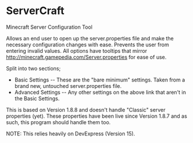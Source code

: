 # ServerCraft
Minecraft Server Configuration Tool

Allows an end user to open up the server.properties file and make the necessary configuration changes with ease.
Prevents the user from entering invalid values.
All options have tooltips that mirror http://minecraft.gamepedia.com/Server.properties for ease of use.

Split into two sections; 
- Basic Settings
-- These are the "bare minimum" settings. Taken from a brand new, untouched server.properties file.
- Advanced Settings
-- Any other settings on the above link that aren't in the Basic Settings.

This is based on Version 1.8.8 and doesn't handle "Classic" server properties (yet).
These properties have been live since Version 1.8.7 and as such, this program should handle them too.

NOTE: This relies heavily on DevExpress (Version 15).
